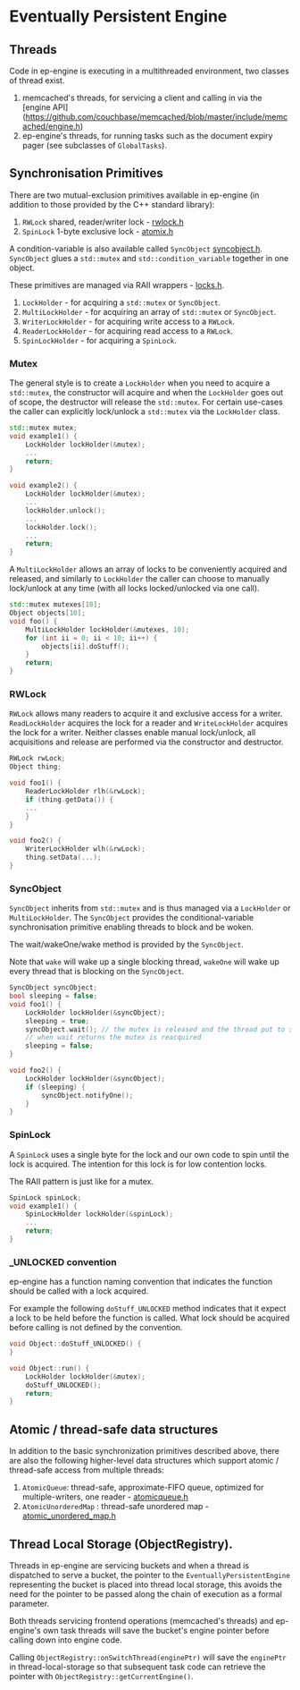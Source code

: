# Eventually Persistent Engine
## Threads
Code in ep-engine is executing in a multithreaded environment, two classes of
thread exist.

1. memcached's threads, for servicing a client and calling in via the
[engine API] (https://github.com/couchbase/memcached/blob/master/include/memcached/engine.h)
2. ep-engine's threads, for running tasks such as the document expiry pager
(see subclasses of `GlobalTasks`).

## Synchronisation Primitives

There are two mutual-exclusion primitives available in ep-engine (in
addition to those provided by the C++ standard library):

1. `RWLock` shared, reader/writer lock - [rwlock.h](./src/rwlock.h)
2. `SpinLock` 1-byte exclusive lock - [atomix.h](./src/atomic.h)

A condition-variable is also available called `SyncObject`
[syncobject.h](./src/syncobject.h). `SyncObject` glues a `std::mutex` and
`std::condition_variable` together in one object.

These primitives are managed via RAII wrappers - [locks.h](./src/locks.h).

1. `LockHolder` - for acquiring a `std::mutex` or `SyncObject`.
2. `MultiLockHolder` - for acquiring an array of `std::mutex` or `SyncObject`.
3. `WriterLockHolder` - for acquiring write access to a `RWLock`.
4. `ReaderLockHolder` - for acquiring read access to a `RWLock`.
5. `SpinLockHolder` - for acquiring a `SpinLock`.

### Mutex
The general style is to create a `LockHolder` when you need to acquire a
`std::mutex`, the constructor will acquire and when the `LockHolder` goes out of
scope, the destructor will release the `std::mutex`. For certain use-cases the
caller can explicitly lock/unlock a `std::mutex` via the `LockHolder` class.

```c++
std::mutex mutex;
void example1() {
    LockHolder lockHolder(&mutex);
    ...
    return;
}

void example2() {
    LockHolder lockHolder(&mutex);
    ...
    lockHolder.unlock();
    ...
    lockHolder.lock();
    ...
    return;
}
```

A `MultiLockHolder` allows an array of locks to be conveniently acquired and
released, and similarly to `LockHolder` the caller can choose to manually
lock/unlock at any time (with all locks locked/unlocked via one call).

```c++
std::mutex mutexes[10];
Object objects[10];
void foo() {
    MultiLockHolder lockHolder(&mutexes, 10);
    for (int ii = 0; ii < 10; ii++) {
        objects[ii].doStuff();
    }
    return;
}
```

### RWLock

`RWLock` allows many readers to acquire it and exclusive access for a writer.
`ReadLockHolder` acquires the lock for a reader and `WriteLockHolder` acquires
the lock for a writer. Neither classes enable manual lock/unlock, all
acquisitions and release are performed via the constructor and destructor.

```c++
RWLock rwLock;
Object thing;

void foo1() {
    ReaderLockHolder rlh(&rwLock);
    if (thing.getData()) {
    ...
    }
}

void foo2() {
    WriterLockHolder wlh(&rwLock);
    thing.setData(...);
}
```

### SyncObject

`SyncObject` inherits from `std::mutex` and is thus managed via a `LockHolder` or
`MultiLockHolder`. The `SyncObject` provides the conditional-variable
synchronisation primitive enabling threads to block and be woken.

The wait/wakeOne/wake method is provided by the `SyncObject`.

Note that `wake` will wake up a single blocking thread, `wakeOne` will wake up
every thread that is blocking on the `SyncObject`.

```c++
SyncObject syncObject;
bool sleeping = false;
void foo1() {
    LockHolder lockHolder(&syncObject);
    sleeping = true;
    syncObject.wait(); // the mutex is released and the thread put to sleep
    // when wait returns the mutex is reacquired
    sleeping = false;
}

void foo2() {
    LockHolder lockHolder(&syncObject);
    if (sleeping) {
        syncObject.notifyOne();
    }
}
```

### SpinLock

A `SpinLock` uses a single byte for the lock and our own code to spin until the
lock is acquired. The intention for this lock is for low contention locks.

The RAII pattern is just like for a mutex.


```c++
SpinLock spinLock;
void example1() {
    SpinLockHolder lockHolder(&spinLock);
    ...
    return;
}
```

### _UNLOCKED convention

ep-engine has a function naming convention that indicates the function should
be called with a lock acquired.

For example the following `doStuff_UNLOCKED` method indicates that it expect a
lock to be held before the function is called. What lock should be acquired
before calling is not defined by the convention.

```c++
void Object::doStuff_UNLOCKED() {
}

void Object::run() {
    LockHolder lockHolder(&mutex);
    doStuff_UNLOCKED();
    return;
}
```

## Atomic / thread-safe data structures

In addition to the basic synchronization primitives described above,
there are also the following higher-level data structures which
support atomic / thread-safe access from multiple threads:

1. `AtomicQueue`: thread-safe, approximate-FIFO queue, optimized for
   multiple-writers, one reader - [atomicqueue.h](./src/atomicqueue.h)
2. `AtomicUnorderedMap` : thread-safe unordered map -
   [atomic_unordered_map.h](./src/atomic_unordered_map.h)

## Thread Local Storage (ObjectRegistry).

Threads in ep-engine are servicing buckets and when a thread is dispatched to
serve a bucket, the pointer to the `EventuallyPersistentEngine` representing
the bucket is placed into thread local storage, this avoids the need for the
pointer to be passed along the chain of execution as a formal parameter.

Both threads servicing frontend operations (memcached's threads) and ep-engine's
own task threads will save the bucket's engine pointer before calling down into
engine code.

Calling `ObjectRegistry::onSwitchThread(enginePtr)` will save the `enginePtr`
in thread-local-storage so that subsequent task code can retrieve the pointer
with `ObjectRegistry::getCurrentEngine()`.






